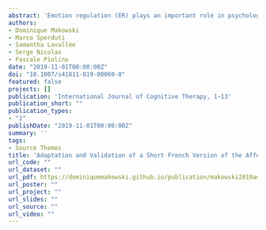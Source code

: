 ```yaml
---
abstract: 'Emotion regulation (ER) plays an important role in psychological well-being. Therefore, its valid assessment is a crucial step in the investigation of the interindividual differences linked to effective ER. Adapting and validating a French version of the Affective Style Questionnaire (ASQ) and test its predictive power in detecting mood disorders. We administered to a large sample (1226 participants) a brief (12 items) French version of the ASQ. We tested convergent validity by investigating its links with mindfulness trait and life satisfaction. Moreover, using a machine learning approach, we tested whether ER features could predict the presence of self-reported mood disorders. We demonstrated a good convergent validity by reproducing the original factor structure. We also showed that the adjusting dimension, referring to the ability to flexibly modulate our emotional experience according to contextual demands, was associated with concurrent markers of psychological well-being such as dispositional mindfulness and life satisfaction. Moreover, this strategy was also related to a low probability of subjectively reporting suffering from a mood disorder. Our results highlighted adjusting as an adaptive ER strategy. Practical implications for psychotherapeutic approaches of mood disorders are discussed.'
authors:
- Dominique Makowski
- Marco Sperduti
- Samantha Lavallée
- Serge Nicolas
- Pascale Piolino
date: "2019-11-01T00:00:00Z"
doi: "10.1007/s41811-019-00060-8"
featured: false
projects: []
publication: 'International Journal of Cognitive Therapy, 1–13'
publication_short: ""
publication_types:
- "2"
publishDate: "2019-11-01T00:00:00Z"
summary: ''
tags:
- Source Themes
title: 'Adaptation and Validation of a Short French Version of the Affective Style Questionnaire'
url_code: ""
url_dataset: ""
url_pdf: https://dominiquemakowski.github.io/publication/makowski2019adaptation/makowski2019adaptation.pdf
url_poster: ""
url_project: ""
url_slides: ""
url_source: ""
url_video: ""
---
```

